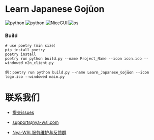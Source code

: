 # Learn Japanese Gojūon

![python](https://img.shields.io/badge/Version-1.0.0-cyan) ![python](https://img.shields.io/badge/Python-3.11.5-blue) ![NiceGUI](https://img.shields.io/badge/NiceGUI-2.9.0-blue) ![os](https://img.shields.io/badge/OS-Windows-orange)

### Build

```
# use poetry (min size)
pip install poetry
poetry install
poetry run python build.py --name Project_Name --icon icon.ico --windowed n2n_client.py

例：poetry run python build.py --name Learn_Japanese_Gojūon --icon logo.ico --windowed main.py
```

# 联系我们

- [提交issues](https://github.com/Nya-WSL/Learn_Japanese_Gojuon/issues)

- [support@nya-wsl.com](mailto:support@nya-wsl.com)

- [Nya-WSL服务维护与反馈群](https://jq.qq.com/?_wv=1027&k=tSeB0sdy)